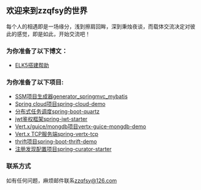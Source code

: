 ## 欢迎来到zzqfsy的世界
每个人的相遇即是一场缘分，浅到擦肩回眸，深到秉烛夜谈，而载体交流决定对彼此的感觉，即是如此，开始交流吧！

### 为你准备了以下博文：
* [ELK5搭建帮助](https://zzqfsy.github.io/2017/07/13/elk5-helper)

### 为你准备了以下项目:
* [SSM项目生成器generator_springmvc_mybatis](https://github.com/zzqfsy/generator_springmvc_mybatis)
* [Spring cloud项目spring-cloud-demo](https://github.com/zzqfsy/spring-cloud-demo)
* [分布式任务调度spring-boot-quartz](https://github.com/zzqfsy/spring-boot-quartz)
* [jwt鉴权框架spring-jwt-starter](https://github.com/zzqfsy/spring-jwt-starter)
* [Vert.x/guice/mongdb项目vertx-guice-mongdb-demo](https://github.com/zzqfsy/vertx-guice-mongdb-demo)
* [Vert.x TCP服务端spring-vertx-tcp](https://github.com/zzqfsy/spring-vertx-tcp)
* [thrift项目spring-boot-thrift-demo](https://github.com/zzqfsy/spring-boot-thrift-demo)
* [注册发现配置项目spring-curator-starter](https://github.com/zzqfsy/spring-curator-starter)


### 联系方式
如有任何问题，麻烦邮件联系<zzqfsy@126.com>
